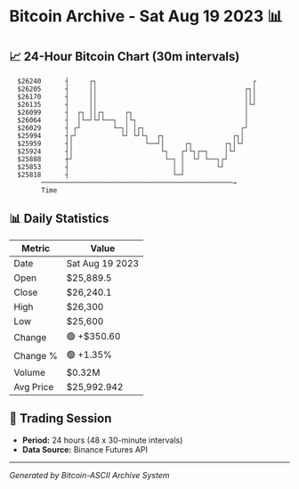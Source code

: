 # Bitcoin Archive - Sat Aug 19 2023 📊

## 📈 24-Hour Bitcoin Chart (30m intervals)

```
  $26240      ┤     ┌┐                                       ┌ 
  $26205      ┤     ││                                     ┌┐│ 
  $26170      ┤     ││                                     │││ 
  $26135      ┤     ││                                     │└┘ 
  $26099      ┤  ┌┐ ││┌┐     ┌┐                            │   
  $26064      ┤  │└─┘└┘└──┐  │└┐                           │   
  $26029      ┤ ┌┘        └─┐│ │┌┐                        ┌┘   
  $25994      ┤┌┘           └┘ └┘└┐  ┌┐                 ┌┐│    
  $25959      ┤│                  └──┘│     ┌┐        ┌┐│└┘    
  $25924      ┤│                      └┐   ┌┘└┐┌─┐    │└┘      
  $25888      ┼┘                       └─┐ │  └┘ └──┐┌┘        
  $25853      ┤                          │ │        └┘         
  $25818      ┤                          └─┘                   
        ────────────────────────────────────────────────→
        Time
```

## 📊 Daily Statistics

| Metric | Value |
|--------|-------|
| Date | Sat Aug 19 2023 |
| Open | $25,889.5 |
| Close | $26,240.1 |
| High | $26,300 |
| Low | $25,600 |
| Change | 🟢 +$350.60 |
| Change % | 🟢 +1.35% |
| Volume | $0.32M |
| Avg Price | $25,992.942 |

## 📅 Trading Session

- **Period:** 24 hours (48 x 30-minute intervals)
- **Data Source:** Binance Futures API

---
*Generated by Bitcoin-ASCII Archive System*
